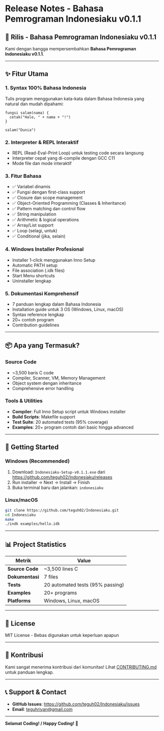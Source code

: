 # Release Notes - Bahasa Pemrograman Indonesiaku v0.1.1

## 🎉 Rilis - Bahasa Pemrograman Indonesiaku v0.1.1

Kami dengan bangga mempersembahkan **Bahasa Pemrograman Indonesiaku v0.1.1**.

---

## ✨ Fitur Utama

### 1. **Syntax 100% Bahasa Indonesia**
Tulis program menggunakan kata-kata dalam Bahasa Indonesia yang natural dan mudah dipahami:
```idk
fungsi salam(nama) {
  cetak("Halo, " + nama + "!")
}

salam("Dunia")
```

### 2. **Interpreter & REPL Interaktif**
- REPL (Read-Eval-Print Loop) untuk testing code secara langsung
- Interpreter cepat yang di-compile dengan GCC C11
- Mode file dan mode interaktif

### 3. **Fitur Bahasa**
- ✅ Variabel dinamis
- ✅ Fungsi dengan first-class support
- ✅ Closure dan scope management
- ✅ Object-Oriented Programming (Classes & Inheritance)
- ✅ Pattern matching dan control flow
- ✅ String manipulation
- ✅ Arithmetic & logical operations
- ✅ Array/List support
- ✅ Loop (selagi, untuk)
- ✅ Conditional (jika, selain)

### 4. **Windows Installer Profesional**
- Installer 1-click menggunakan Inno Setup
- Automatic PATH setup
- File association (.idk files)
- Start Menu shortcuts
- Uninstaller lengkap

### 5. **Dokumentasi Komprehensif**
- 7 panduan lengkap dalam Bahasa Indonesia
- Installation guide untuk 3 OS (Windows, Linux, macOS)
- Syntax reference lengkap
- 20+ contoh program
- Contribution guidelines

---

## 📦 Apa yang Termasuk?

### Source Code
- ~3,500 baris C code
- Compiler, Scanner, VM, Memory Management
- Object system dengan inheritance
- Comprehensive error handling

### Tools & Utilities
- **Compiler**: Full Inno Setup script untuk Windows installer
- **Build Scripts**: Makefile support
- **Test Suite**: 20 automated tests (95% coverage)
- **Examples**: 20+ program contoh dari basic hingga advanced

---

## 🚀 Getting Started

### Windows (Recommended)
1. Download: `Indonesiaku-Setup-v0.1.1.exe` dari https://github.com/teguh02/Indonesiaku/releases
2. Run installer → Next → Install → Finish
3. Buka terminal baru dan jalankan: `indonesiaku`

### Linux/macOS
```bash
git clone https://github.com/teguh02/Indonesiaku.git
cd Indonesiaku
make
./indk examples/hello.idk
```

---

## 📊 Project Statistics

| Metrik | Value |
|--------|-------|
| **Source Code** | ~3,500 lines C |
| **Dokumentasi** | 7 files |
| **Tests** | 20 automated tests (95% passing) |
| **Examples** | 20+ programs |
| **Platforms** | Windows, Linux, macOS |

---

## 📝 License

MIT License - Bebas digunakan untuk keperluan apapun

---

## 🤝 Kontribusi

Kami sangat menerima kontribusi dari komunitas! Lihat [CONTRIBUTING.md](CONTRIBUTING.md) untuk panduan lengkap.

---

## 📞 Support & Contact

- **GitHub Issues**: https://github.com/teguh02/Indonesiaku/issues
- **Email**: teguhriyan@gmail.com

---

**Selamat Coding! / Happy Coding!** 🎉
